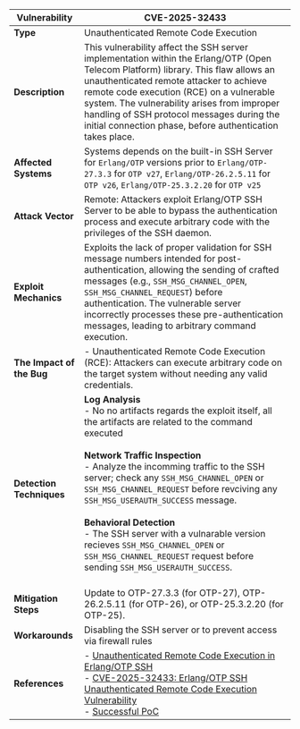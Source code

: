 | **Vulnerability**         | CVE-2025-32433 |
|---------------------------|------------------------------------|
| **Type**                  | Unauthenticated Remote Code Execution |
| **Description**           | This vulnerability affect the SSH server implementation within the Erlang/OTP (Open Telecom Platform) library. This flaw allows an unauthenticated remote attacker to achieve remote code execution (RCE) on a vulnerable system. The vulnerability arises from improper handling of SSH protocol messages during the initial connection phase, before authentication takes place.|
| **Affected Systems**      | Systems depends on the built-in SSH Server for `Erlang/OTP` versions prior to `Erlang/OTP-27.3.3` for `OTP v27`,  `Erlang/OTP-26.2.5.11` for `OTP v26`, `Erlang/OTP-25.3.2.20` for `OTP v25` |
| **Attack Vector**         | Remote: Attackers exploit Erlang/OTP SSH Server to be able to bypass the authentication process and execute arbitrary code with the privileges of the SSH daemon. |
| **Exploit Mechanics**     | Exploits the lack of proper validation for SSH message numbers intended for post-authentication, allowing the sending of crafted messages (e.g., `SSH_MSG_CHANNEL_OPEN`, `SSH_MSG_CHANNEL_REQUEST`) before authentication. The vulnerable server incorrectly processes these pre-authentication messages, leading to arbitrary command execution. |
| **The Impact of the Bug** | - Unauthenticated Remote Code Execution (RCE): Attackers can execute arbitrary code on the target system without needing any valid credentials. |
| **Detection Techniques** |  **Log Analysis** <br> - No no artifacts regards the exploit itself, all the artifacts are related to the command executed <br><br> **Network Traffic Inspection** <br> - Analyze the incomming traffic to the SSH server; check any `SSH_MSG_CHANNEL_OPEN` or `SSH_MSG_CHANNEL_REQUEST` before revciving any `SSH_MSG_USERAUTH_SUCCESS` message. <br><br> **Behavioral Detection** <br>  - The SSH server with a vulnarable version recieves `SSH_MSG_CHANNEL_OPEN` or `SSH_MSG_CHANNEL_REQUEST` request before sending `SSH_MSG_USERAUTH_SUCCESS`. <br><br> |
| **Mitigation Steps**       | Update to OTP-27.3.3 (for OTP-27), OTP-26.2.5.11 (for OTP-26), or OTP-25.3.2.20 (for OTP-25). |
| **Workarounds**            |  Disabling the SSH server or to prevent access via firewall rules |
| **References**             | - [Unauthenticated Remote Code Execution in Erlang/OTP SSH](https://github.com/erlang/otp/security/advisories/GHSA-37cp-fgq5-7wc2) <br/>- [CVE-2025-32433: Erlang/OTP SSH Unauthenticated Remote Code Execution Vulnerability](https://www.tenable.com/blog/cve-2025-32433-erlangotp-ssh-unauthenticated-remote-code-execution-vulnerability) <br/> - [Successful PoC](https://github.com/ProDefense/CVE-2025-32433/)|

